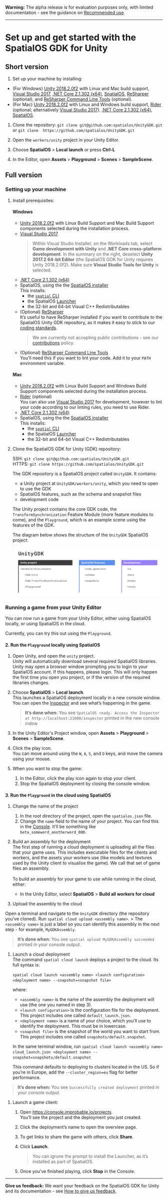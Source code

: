 **Warning:** The alpha release is for evaluation purposes only, with limited documentation - see the guidance on [Recommended use](../README.md#recommended-use).

-----

# Set up and get started with the SpatialOS GDK for Unity

## Short version

1. Set up your machine by installing:

* (For Windows) [Unity 2018.2.0f2](https://unity3d.com/get-unity/download/archive) with Linux and Mac build support, [Visual Studio 2017](https://www.visualstudio.com/downloads/), [.NET Core 2.1.302 (x64)](https://www.microsoft.com/net/download/), [SpatialOS](https://console.improbable.io/installer/download/stable/latest/win), [ReSharper](https://www.jetbrains.com/resharper/) (optional), and [ReSharper Command Line Tools](https://www.jetbrains.com/resharper/download/index.html#section=resharper-clt) (optional).
* (For Mac) [Unity 2018.2.0f2](https://unity3d.com/get-unity/download/archive) with Linux and Windows build support, [Rider](https://www.jetbrains.com/rider/) (optional; alternatively [Visual Studio 2017](https://www.visualstudio.com/downloads/)), [.NET Core 2.1.302 (x64)](https://www.microsoft.com/net/download/), [SpatialOS](https://console.improbable.io/installer/download/stable/latest/mac).

1. Clone the repository: `git clone git@github.com:spatialos/UnityGDK.git`  or `git clone  https://github.com/spatialos/UnityGDK.git`

1. Open the `workers/unity` project in your Unity Editor.

2. Choose **SpatialOS** > **Local launch** or press **Ctrl-L**

3. In the Editor, open **Assets** > **Playground** > **Scenes** > **SampleScene**.

## Full version

### Setting up your machine

1. Install prerequisites:

    #### Windows

	- [Unity 2018.2.0f2](https://unity3d.com/get-unity/download/archive) with Linux Build Support and Mac Build Support components selected during the installation process.
	- [Visual Studio 2017](https://www.visualstudio.com/downloads/)
	    > Within Visual Studio Installer, on the Workloads tab, select **Game development with Unity** and **.NET Core cross-platform development**. In the summary on the right, deselect **Unity 2017.2 64-bit Editor** (the SpatialOS GDK for Unity requires Unity 2018.2.0f2). Make sure **Visual Studio Tools for Unity** is selected.
    - [.NET Core 2.1.302 (x64)](https://www.microsoft.com/net/download/)
	- SpatialOS, using the the [SpatialOS installer](https://console.improbable.io/installer/download/stable/latest/win)
	<br>This installs:
		- the [`spatial` CLI](https://docs.improbable.io/reference/13.0/shared/spatial-cli-introduction)
		- the SpatialOS [Launcher](https://docs.improbable.io/reference/13.0/shared/operate/launcher)
		- the 32-bit and 64-bit Visual C++ Redistributables
	- (Optional) [ReSharper](https://www.jetbrains.com/resharper/)
	<br>It’s useful to have ReSharper installed if you want to contribute to the SpatialOS Unity GDK repository, as it makes it easy to stick to our [coding standards](contributions/unity-gdk-coding-standards.md).
		> We are currently not accepting public contributions - see our [contributions](../.github/CONTRIBUTING.md) policy.
    - (Optional) [ReSharper Command Line Tools](https://www.jetbrains.com/resharper/download/index.html#section=resharper-clt)
    <br> You'll need this if you want to lint your code. Add it to your `PATH` environment variable.

    #### Mac

	- [Unity 2018.2.0f2](https://unity3d.com/get-unity/download/archive) with Linux Build Support and Windows Build Support components selected during the installation process.
    - [Rider](https://www.jetbrains.com/rider/) (optional)
      <br>You can also use [Visual Studio 2017](https://www.visualstudio.com/downloads/) for development, however to lint your code according to our linting rules, you need to use Rider.
    - [.NET Core 2.1.302 (x64)](https://www.microsoft.com/net/download/)
	- SpatialOS, using the the [SpatialOS installer](https://console.improbable.io/installer/download/stable/latest/mac)
	<br>This installs:
		- the [`spatial` CLI](https://docs.improbable.io/reference/13.0/shared/spatial-cli-introduction)
		- the SpatialOS [Launcher](https://docs.improbable.io/reference/13.0/shared/operate/launcher)
		- the 32-bit and 64-bit Visual C++ Redistributables

1. Clone the SpatialOS GDK for Unity (GDK) repository:

	SSH: `git clone git@github.com:spatialos/UnityGDK.git`
    <br>HTTPS: `git clone https://github.com/spatialos/UnityGDK.git`

    The GDK repository is a SpatialOS project called `UnityGDK`. It contains:
    - a Unity project at `UnityGDK/workers/unity`, which you need to open to use the GDK
    - SpatialOS features, such as the schema and snapshot files
    - development code

    The Unity project contains the core GDK code, the `TransformSynchronization` Feature Module (more feature modules to come), and the `Playground`, which is an example scene using the features of the GDK.

    The diagram below shows the structure of the `UnityGDK` SpatialOS project:

	![UnityGDK structure](assets/UnityGDK-structure.png)

### Running a game from your Unity Editor

You can now run a game from your Unity Editor, either using SpatialOS locally, or using SpatialOS in the cloud.

Currently, you can try this out using the `Playground`.

#### 2. Run the `Playground` locally using SpatialOS

1. Open Unity, and open the `unity` project.
<br>Unity will automatically download several required SpatialOS libraries.
Unity may open a browser window prompting you to login to your SpatialOS account.
If this happens, please login.
This will only happen the first time you open you project, or if the version of the required libraries changes.

1. Choose **SpatialOS** > **Local launch**.
<br>This launches a SpatialOS deployment locally in a new console window. You can open the [Inspector](https://docs.improbable.io/reference/13.0/shared/glossary#inspector) and see what’s happening in the game.
    > **It’s done when:** You see `SpatialOS ready. Access the Inspector at http://localhost:21000/inspector` printed in the new console indow

1. In the Unity Editor's Project window, open **Assets** > **Playground** > **Scenes** > **SampleScene**.

1. Click the play icon.
<br>You can move around using the `W`, `A`, `S`, and `D` keys, and move the camera using your mouse.

1. When you want to stop the game:
    1. In the Editor, click the play icon again to stop your client.
    1. Stop the SpatialOS deployment by closing the console window.

#### 3. Run the `Playground` in the cloud using SpatialOS

1. Change the name of the project

    1. In the root directory of the project, open the `spatialos.json` file.
    1. Change the `name` field to the name of your project. You can find this in the [Console](https://console.improbable.io). It’ll be something like `beta_someword_anotherword_000`.

1. Build an assembly for the deployment
<br>The first step of running a cloud deployment is uploading all the files that your game uses. This includes executable files for the clients and workers, and the assets your workers use (like models and textures used by the Unity client to visualise the game). We call that set of game files an assembly.
<br><br> To build an assembly for your game to use while running in the cloud, either:
    - In the Unity Editor, select **SpatialOS** > **Build all workers for cloud**

1. Upload the assembly to the cloud

Open a terminal and navigate to the `UnityGDK` directory (the repository you’ve cloned).
    Run `spatial cloud upload <assembly name>`.
    > The `<assembly name>` is just a label so you can identify this assembly in the next step - for example, `MyGDKAssembly`.

> **It’s done when:** You see `spatial upload MyGDKAssembly succeeded` printed in your console output.

1. Launch a cloud deployment
<br>The command `spatial cloud launch` deploys a project to the cloud. Its full syntax is:

    `spatial cloud launch <assembly name> <launch configuration> <deployment name> --snapshot=<snapshot file>`

    where:

    - `<assembly name>` is the name of the assembly the deployment will use (the one you named in step 3).
    - `<launch configuration>` is the configuration file for the deployment. This project includes one called `default_launch.json`.
    - `<deployment name>` is a name of your choice, which you’ll use to identify the deployment. This must be in lowercase.
    - `<snapshot file>` is the snapshot of the world you want to start from. This project includes one called `snapshots/default.snapshot`.

    In the same terminal window, run `spatial cloud launch <assembly name> cloud_launch.json <deployment name> --snapshot=snapshots/default.snapshot`

    This command defaults to deploying to clusters located in the US. So if you’re in Europe, add the `--cluster_region=eu` flag for better performance.

> **It’s done when:** You see `Successfully created deployment` printed in your console output.


1. Launch a game client:
    1. Open https://console.improbable.io/projects.
    <br>You’ll see the project and the deployment you just created.

    1. Click the deployment’s name to open the overview page.

    1. To get links to share the game with others, click **Share**.

    1. Click **Launch**.
        > You can ignore the prompt to install the Launcher, as it’s installed as part of SpatialOS.

    1. Once you’ve finished playing, click **Stop** in the Console.

----
**Give us feedback:** We want your feedback on the SpatialOS GDK for Unity and its documentation  - see [How to give us feedback](../README.md#give-us-feedback).
